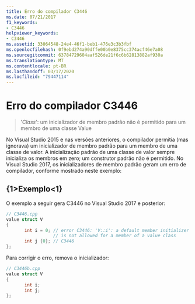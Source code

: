 ```yaml
---
title: Erro do compilador C3446
ms.date: 07/21/2017
f1_keywords:
- C3446
helpviewer_keywords:
- C3446
ms.assetid: 33064548-24e4-46f1-beb1-476e3c3b3fbf
ms.openlocfilehash: 0f9ebd274a90dffe00b0e8375cc374acf46e7a08
ms.sourcegitcommit: 63784729604aaf526de21f6c6b62813882af930a
ms.translationtype: MT
ms.contentlocale: pt-BR
ms.lasthandoff: 03/17/2020
ms.locfileid: "79447114"
---
```

# <a name="compiler-error-c3446"></a>Erro do compilador C3446

>'*Class*': um inicializador de membro padrão não é permitido para um membro de uma classe Value

No Visual Studio 2015 e nas versões anteriores, o compilador permitia (mas ignorava) um inicializador de membro padrão para um membro de uma classe de valor. A inicialização padrão de uma classe de valor sempre inicializa os membros em zero; um construtor padrão não é permitido. No Visual Studio 2017, os inicializadores de membro padrão geram um erro de compilador, conforme mostrado neste exemplo:

## <a name="example"></a>{1&gt;Exemplo&lt;1}

O exemplo a seguir gera C3446 no Visual Studio 2017 e posterior:

```cpp
// C3446.cpp
value struct V
{
       int i = 0; // error C3446: 'V::i': a default member initializer
                  // is not allowed for a member of a value class
       int j {0}; // C3446
};
```

Para corrigir o erro, remova o inicializador:

```cpp
// C3446b.cpp
value struct V
{
       int i;
       int j;
};
```

